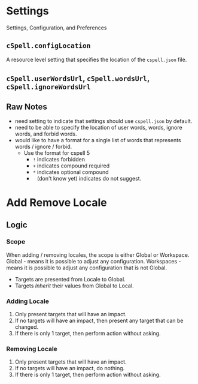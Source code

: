 # Settings

Settings, Configuration, and Preferences

## `cSpell.configLocation`

A resource level setting that specifies the location of the `cspell.json` file.

## `cSpell.userWordsUrl`, `cSpell.wordsUrl`, `cSpell.ignoreWordsUrl`

## Raw Notes

-   need setting to indicate that settings should use `cspell.json` by default.
-   need to be able to specify the location of user words, words, ignore words, and forbid words.
-   would like to have a format for a single list of words that represents words / ignore / forbid.
    -   Use the format for cspell 5
        -   `!` indicates forbidden
        -   `+` indicates compound required
        -   `*` indicates optional compound
        -   ` ` (don't know yet) indicates do not suggest.

# Add Remove Locale

## Logic

### Scope

When adding / removing locales, the scope is either Global or Workspace.
Global - means it is possible to adjust any configuration.
Workspaces - means it is possible to adjust any configuration that is not Global.

-   Targets are presented from Locale to Global.
-   Targets _Inherit_ their values from Global to Local.

### Adding Locale

1. Only present targets that will have an impact.
1. If no targets will have an impact, then present any target that can be changed.
1. If there is only 1 target, then perform action without asking.

### Removing Locale

1. Only present targets that will have an impact.
1. If no targets will have an impact, do nothing.
1. If there is only 1 target, then perform action without asking.
